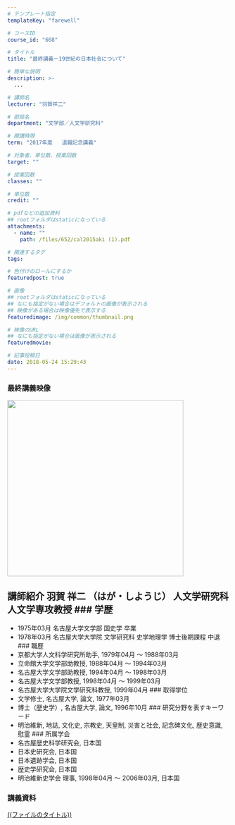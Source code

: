 ```yaml
---
# テンプレート指定
templateKey: "farewell"

# コースID
course_id: "668"

# タイトル
title: "最終講義ー19世紀の日本社会について"

# 簡単な説明
description: >-
  ...

# 講師名
lecturer: "羽賀祥二"

# 部局名
department: "文学部／人文学研究科"

# 開講時限
term: "2017年度	退職記念講義"

# 対象者、単位数、授業回数
target: ""

# 授業回数
classes: ""

# 単位数
credit: ""

# pdfなどの追加資料
## rootフォルダはstaticになっている
attachments: 
  - name: "" 
    path: /files/652/cal2015aki (1).pdf

# 関連するタグ
tags:

# 色付けのロールにするか
featuredpost: true

# 画像
## rootフォルダはstaticになっている
## なにも指定がない場合はデフォルトの画像が表示される
## 映像がある場合は映像優先で表示する
featuredimage: /img/common/thumbnail.png

# 映像のURL
## なにも指定がない場合は画像が表示される
featuredmovie: 

# 記事投稿日
date: 2018-05-24 15:29:43
---
```


### 最終講義映像

<a target="_blank" href="http://nuvideo.media.nagoya-u.ac.jp/embed/5e00ba403cf6611ccc5dc1f4846e6684181eb8df"><img width="400" src="http://nuvideo.media.nagoya-u.ac.jp/thumbs/3994/4299" alt="" /></a>


## 講師紹介 羽賀 祥二 （はが・しようじ） 人文学研究科人文学専攻教授 ### 学歴
* 1975年03月 名古屋大学文学部 国史学 卒業
* 1978年03月 名古屋大学大学院 文学研究科 史学地理学 博士後期課程 中退 ### 職歴
* 京都大学人文科学研究所助手, 1979年04月 ～ 1988年03月
* 立命館大学文学部助教授, 1988年04月 ～ 1994年03月
* 名古屋大学文学部助教授, 1994年04月 ～ 1998年03月
* 名古屋大学文学部教授, 1998年04月 ～ 1999年03月
* 名古屋大学大学院文学研究科教授, 1999年04月 ### 取得学位
* 文学修士, 名古屋大学, 論文, 1977年03月
* 博士（歴史学）, 名古屋大学, 論文, 1996年10月 ### 研究分野を表すキーワード
* 明治維新, 地誌, 文化史, 宗教史, 天皇制, 災害と社会, 記念碑文化, 歴史意識, 慰霊 ### 所属学会
* 名古屋歴史科学研究会, 日本国
* 日本史研究会, 日本国
* 日本遺跡学会, 日本国
* 歴史学研究会, 日本国
* 明治維新史学会 理事, 1998年04月 ～ 2006年03月, 日本国


### 講義資料

[((ファイルのタイトル))](/files/668/((ファイル名))) 
